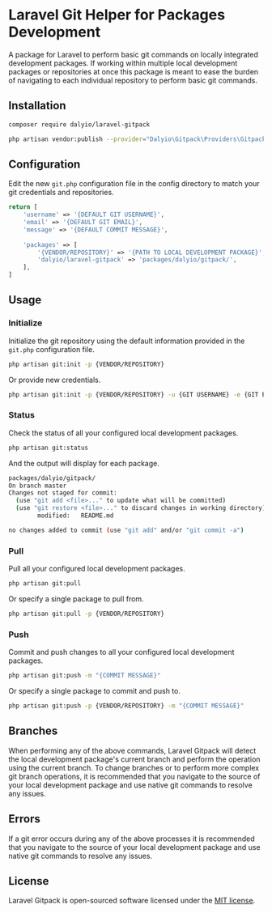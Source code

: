 # Laravel Git Helper for Packages Development

A package for Laravel to perform basic git commands on locally integrated development packages.  If working within multiple local development packages or repositories at once this package is meant to ease the burden of navigating to each individual repository to perform basic git commands.

## Installation

``` bash
composer require dalyio/laravel-gitpack
```

``` bash
php artisan vendor:publish --provider="Dalyio\Gitpack\Providers\GitpackServiceProvider"
```

## Configuration

Edit the new `git.php` configuration file in the config directory to match your git credentials and repositories.

```php
return [
    'username' => '{DEFAULT GIT USERNAME}',
    'email' => '{DEFAULT GIT EMAIL}',
    'message' => '{DEFAULT COMMIT MESSAGE}',
    
    'packages' => [
        '{VENDOR/REPOSITORY}' => '{PATH TO LOCAL DEVELOPMENT PACKAGE}',
        'dalyio/laravel-gitpack' => 'packages/dalyio/gitpack/',
    ],
]
```

## Usage

### Initialize

Initialize the git repository using the default information provided in the `git.php` configuration file.

``` bash
php artisan git:init -p {VENDOR/REPOSITORY}
```

Or provide new credentials.

``` bash
php artisan git:init -p {VENDOR/REPOSITORY} -u {GIT USERNAME} -e {GIT EMAIL}
```

### Status

Check the status of all your configured local development packages.

``` bash
php artisan git:status
```

And the output will display for each package.

``` bash
packages/dalyio/gitpack/
On branch master
Changes not staged for commit:
  (use "git add <file>..." to update what will be committed)
  (use "git restore <file>..." to discard changes in working directory)
        modified:   README.md

no changes added to commit (use "git add" and/or "git commit -a")
```

### Pull

Pull all your configured local development packages.

``` bash
php artisan git:pull
```

Or specify a single package to pull from.

``` bash
php artisan git:pull -p {VENDOR/REPOSITORY}
```

### Push

Commit and push changes to all your configured local development packages.

``` bash
php artisan git:push -m "{COMMIT MESSAGE}"
```

Or specify a single package to commit and push to.

``` bash
php artisan git:push -p {VENDOR/REPOSITORY} -m "{COMMIT MESSAGE}"
```

## Branches

When performing any of the above commands, Laravel Gitpack will detect the local development package's current branch and perform the operation using the current branch.  To change branches or to perform more complex git branch operations, it is recommended that you navigate to the source of your local development package and use native git commands to resolve any issues.

## Errors

If a git error occurs during any of the above processes it is recommended that you navigate to the source of your local development package and use native git commands to resolve any issues.

## License

Laravel Gitpack is open-sourced software licensed under the [MIT license](LICENSE).
